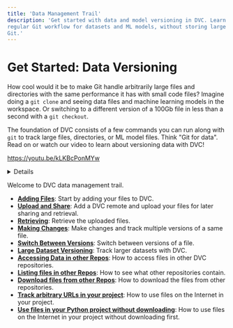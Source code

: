 ```yaml
---
title: 'Data Management Trail'
description: 'Get started with data and model versioning in DVC. Learn how to use a
regular Git workflow for datasets and ML models, without storing large files in
Git.'
---
```


# Get Started: Data Versioning

How cool would it be to make Git handle arbitrarily large files and directories
with the same performance it has with small code files? Imagine doing a
`git clone` and seeing data files and machine learning models in the workspace.
Or switching to a different version of a 100Gb file in less than a second with a
`git checkout`.

The foundation of DVC consists of a few commands you can run along with `git` to
track large files, directories, or ML model files. Think "Git for data". Read on
or watch our video to learn about versioning data with DVC!

https://youtu.be/kLKBcPonMYw

<details>

### ⚙️ Expand to get an example dataset.

Having initialized a project in the previous section, we can get the data file
(which we'll be using later) like this:

```dvc
$ dvc get https://github.com/iterative/dataset-registry \
          get-started/data.xml -o data/data.xml
```

We use the fancy `dvc get` command to jump ahead a bit and show how a Git repo
becomes a source for datasets or models — what we call a "data/model registry".
`dvc get` can download any file or directory tracked in a <abbr>DVC
repository</abbr>. It's like `wget`, but for DVC or Git repos. In this case we
download the latest version of the `data.xml` file from the
[dataset registry](https://github.com/iterative/dataset-registry) repo as the
data source.

</details>

Welcome to DVC data management trail.

- [**Adding Files**](/doc/start/data/add-file): Start by adding your files to
  DVC.
- [**Upload and Share**](/doc/start/data/share): Add a DVC remote and upload
  your files for later sharing and retrieval.
- [**Retrieving**](/doc/start/data/retrieving): Retrieve the uploaded files.
- [**Making Changes**](/doc/start/data/making-changes): Make changes and track
  multiple versions of a same file.
- [**Switch Between Versions**](/doc/start/data/switch-between-versions): Switch
  between versions of a file.
- [**Large Dataset Versioning**](/doc/start/data/large-dataset-versioning):
  Track larger datasets with DVC.
- [**Accessing Data in other Repos**](/doc/start/data/access): How to access
  files in other DVC repositories.
- [**Listing files in other Repos**](/doc/start/data/list-files-in-remote-repo):
  How to see what other repositories contain.
- [**Download files from other Repos**](/doc/start/data/download-files-from-repos):
  How to download the files from other repositories.
- [**Track arbitrary URLs in your project**](/doc/start/data/import-files-to-project):
  How to use files on the Internet in your project.
- [**Use files in your Python project without downloading**](/doc/start/data/python-api):
  How to use files on the Internet in your project without downloading first.
